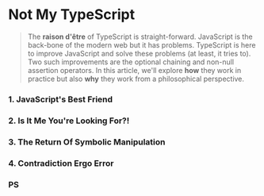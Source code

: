 # Not My TypeScript

>   The **raison d'être** of TypeScript is straight-forward. JavaScript is the back-bone of the modern web but it has problems. TypeScript is here to improve JavaScript and solve these problems (at least, it tries to). Two such improvements are the optional chaining and non-null assertion operators. In this article, we'll explore **how** they work in practice but also **why** they work from a philosophical perspective.

### 1. JavaScript's Best Friend

### 2. Is It Me You're Looking For?!

### 3. The Return Of Symbolic Manipulation

### 4. Contradiction Ergo Error

### PS
